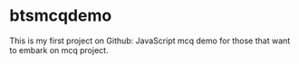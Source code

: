 # btsmcqdemo
This is my first project on Github: JavaScript mcq demo for those that want to embark on mcq project.
